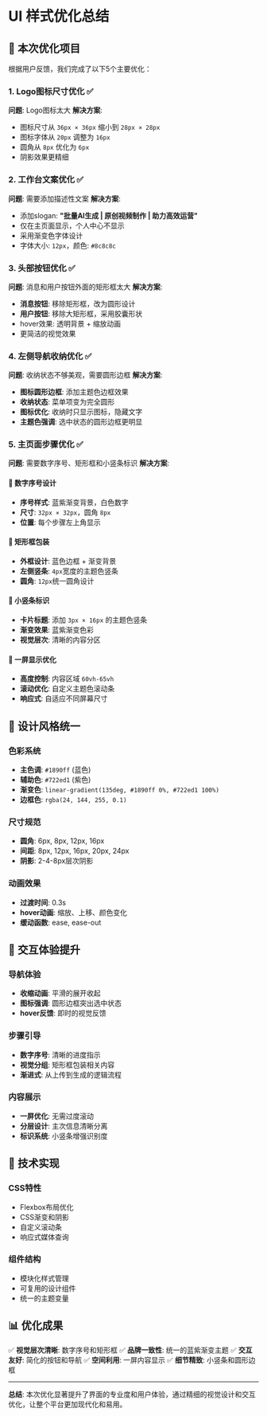# UI 样式优化总结

## 🎯 本次优化项目

根据用户反馈，我们完成了以下5个主要优化：

### 1. Logo图标尺寸优化 ✅
**问题**: Logo图标太大
**解决方案**:
- 图标尺寸从 `36px × 36px` 缩小到 `28px × 28px`
- 图标字体从 `20px` 调整为 `16px`
- 圆角从 `8px` 优化为 `6px`
- 阴影效果更精细

### 2. 工作台文案优化 ✅
**问题**: 需要添加描述性文案
**解决方案**:
- 添加slogan: **"批量AI生成 | 原创视频制作 | 助力高效运营"**
- 仅在主页面显示，个人中心不显示
- 采用渐变色字体设计
- 字体大小: `12px`，颜色: `#8c8c8c`

### 3. 头部按钮优化 ✅
**问题**: 消息和用户按钮外面的矩形框太大
**解决方案**:
- **消息按钮**: 移除矩形框，改为圆形设计
- **用户按钮**: 移除大矩形框，采用胶囊形状
- hover效果: 透明背景 + 缩放动画
- 更简洁的视觉效果

### 4. 左侧导航收纳优化 ✅
**问题**: 收纳状态不够美观，需要圆形边框
**解决方案**:
- **图标圆形边框**: 添加主题色边框效果
- **收纳状态**: 菜单项变为完全圆形
- **图标优化**: 收纳时只显示图标，隐藏文字
- **主题色强调**: 选中状态的圆形边框更明显

### 5. 主页面步骤优化 ✅
**问题**: 需要数字序号、矩形框和小竖条标识
**解决方案**:

#### 📍 数字序号设计
- **序号样式**: 蓝紫渐变背景，白色数字
- **尺寸**: `32px × 32px`，圆角 `8px`
- **位置**: 每个步骤左上角显示

#### 📍 矩形框包装
- **外框设计**: 蓝色边框 + 渐变背景
- **左侧竖条**: `4px`宽度的主题色竖条
- **圆角**: `12px`统一圆角设计

#### 📍 小竖条标识
- **卡片标题**: 添加 `3px × 16px` 的主题色竖条
- **渐变效果**: 蓝紫渐变色彩
- **视觉层次**: 清晰的内容分区

#### 📍 一屏显示优化
- **高度控制**: 内容区域 `60vh-65vh`
- **滚动优化**: 自定义主题色滚动条
- **响应式**: 自适应不同屏幕尺寸

## 🎨 设计风格统一

### 色彩系统
- **主色调**: `#1890ff` (蓝色)
- **辅助色**: `#722ed1` (紫色)  
- **渐变色**: `linear-gradient(135deg, #1890ff 0%, #722ed1 100%)`
- **边框色**: `rgba(24, 144, 255, 0.1)`

### 尺寸规范
- **圆角**: 6px, 8px, 12px, 16px
- **间距**: 8px, 12px, 16px, 20px, 24px
- **阴影**: 2-4-8px层次阴影

### 动画效果
- **过渡时间**: 0.3s
- **hover动画**: 缩放、上移、颜色变化
- **缓动函数**: ease, ease-out

## 📱 交互体验提升

### 导航体验
- **收缩动画**: 平滑的展开收起
- **图标强调**: 圆形边框突出选中状态
- **hover反馈**: 即时的视觉反馈

### 步骤引导
- **数字序号**: 清晰的进度指示
- **视觉分组**: 矩形框包装相关内容
- **渐进式**: 从上传到生成的逻辑流程

### 内容展示
- **一屏优化**: 无需过度滚动
- **分层设计**: 主次信息清晰分离
- **标识系统**: 小竖条增强识别度

## 🔧 技术实现

### CSS特性
- Flexbox布局优化
- CSS渐变和阴影
- 自定义滚动条
- 响应式媒体查询

### 组件结构
- 模块化样式管理
- 可复用的设计组件
- 统一的主题变量

## 📊 优化成果

✅ **视觉层次清晰**: 数字序号和矩形框
✅ **品牌一致性**: 统一的蓝紫渐变主题
✅ **交互友好**: 简化的按钮和导航
✅ **空间利用**: 一屏内容显示
✅ **细节精致**: 小竖条和圆形边框

---

**总结**: 本次优化显著提升了界面的专业度和用户体验，通过精细的视觉设计和交互优化，让整个平台更加现代化和易用。
